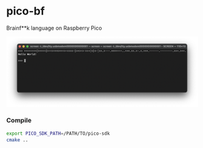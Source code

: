 # pico-bf
Brainf**k language on Raspberry Pico

![screenshot](pico-bf.png)

### Compile
```bash
export PICO_SDK_PATH=/PATH/TO/pico-sdk
cmake ..
```

